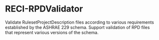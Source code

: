 # RECI-RPDValidator
Validate RulesetProjectDescription files according to various requirements established by the ASHRAE 229 schema. Support validation of RPD files that represent various versions of the schema.
